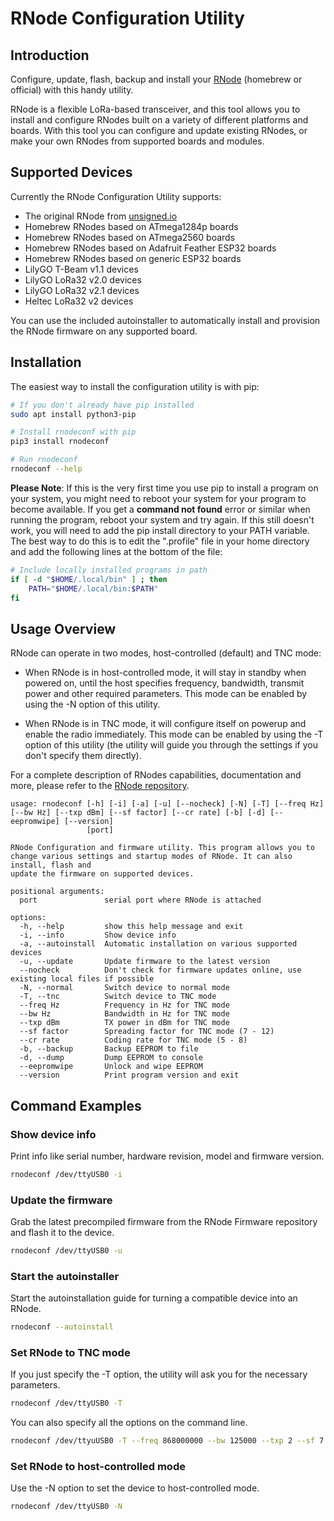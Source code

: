 # RNode Configuration Utility

## Introduction

Configure, update, flash, backup and install your [RNode](https://unsigned.io/projects/rnode/) (homebrew or official) with this handy utility.

RNode is a flexible LoRa-based transceiver, and this tool allows you to install and configure RNodes built on a variety of different platforms and boards. With this tool you can configure and update existing RNodes, or make your own RNodes from supported boards and modules.

## Supported Devices
Currently the RNode Configuration Utility supports:

- The original RNode from [unsigned.io](https://unsigned.io/)
- Homebrew RNodes based on ATmega1284p boards
- Homebrew RNodes based on ATmega2560 boards
- Homebrew RNodes based on Adafruit Feather ESP32 boards
- Homebrew RNodes based on generic ESP32 boards
- LilyGO T-Beam v1.1 devices
- LilyGO LoRa32 v2.0 devices
- LilyGO LoRa32 v2.1 devices
- Heltec LoRa32 v2 devices

You can use the included autoinstaller to automatically install and provision the RNode firmware on any supported board.

## Installation

The easiest way to install the configuration utility is with pip:

```sh
# If you don't already have pip installed
sudo apt install python3-pip

# Install rnodeconf with pip
pip3 install rnodeconf

# Run rnodeconf
rnodeconf --help
```

**Please Note**: If this is the very first time you use pip to install a program on your system, you might need to reboot your system for your program to become available. If you get a __command not found__ error or similar when running the program, reboot your system and try again. If this still doesn't work, you will need to add the pip install directory to your PATH variable. The best way to do this is to edit the ".profile" file in your home directory and add the following lines at the bottom of the file:

```sh
# Include locally installed programs in path
if [ -d "$HOME/.local/bin" ] ; then
    PATH="$HOME/.local/bin:$PATH"
fi
```

## Usage Overview

RNode can operate in two modes, host-controlled (default) and TNC mode:

- When RNode is in host-controlled mode, it will stay in standby when powered on, until the host specifies frequency, bandwidth, transmit power and other required parameters. This mode can be enabled by using the -N option of this utility.

- When RNode is in TNC mode, it will configure itself on powerup and enable the radio immediately. This mode can be enabled by using the -T option of this utility (the utility will guide you through the settings if you don't specify them directly).

For a complete description of RNodes capabilities, documentation and more, please refer to the [RNode repository](https://github.com/markqvist/RNode_Firmware).

```
usage: rnodeconf [-h] [-i] [-a] [-u] [--nocheck] [-N] [-T] [--freq Hz] [--bw Hz] [--txp dBm] [--sf factor] [--cr rate] [-b] [-d] [--eepromwipe] [--version]
                 [port]

RNode Configuration and firmware utility. This program allows you to change various settings and startup modes of RNode. It can also install, flash and
update the firmware on supported devices.

positional arguments:
  port               serial port where RNode is attached

options:
  -h, --help         show this help message and exit
  -i, --info         Show device info
  -a, --autoinstall  Automatic installation on various supported devices
  -u, --update       Update firmware to the latest version
  --nocheck          Don't check for firmware updates online, use existing local files if possible
  -N, --normal       Switch device to normal mode
  -T, --tnc          Switch device to TNC mode
  --freq Hz          Frequency in Hz for TNC mode
  --bw Hz            Bandwidth in Hz for TNC mode
  --txp dBm          TX power in dBm for TNC mode
  --sf factor        Spreading factor for TNC mode (7 - 12)
  --cr rate          Coding rate for TNC mode (5 - 8)
  -b, --backup       Backup EEPROM to file
  -d, --dump         Dump EEPROM to console
  --eepromwipe       Unlock and wipe EEPROM
  --version          Print program version and exit
```

## Command Examples

### Show device info

Print info like serial number, hardware revision, model and firmware version.

```sh
rnodeconf /dev/ttyUSB0 -i
```

### Update the firmware

Grab the latest precompiled firmware from the RNode Firmware repository and flash it to the device.

```sh
rnodeconf /dev/ttyUSB0 -u
```

### Start the autoinstaller

Start the autoinstallation guide for turning a compatible device into an RNode.

```sh
rnodeconf --autoinstall
```

### Set RNode to TNC mode

If you just specify the -T option, the utility will ask you for the necessary parameters.

```sh
rnodeconf /dev/ttyUSB0 -T
```

You can also specify all the options on the command line.

```sh
rnodeconf /dev/ttyuUSB0 -T --freq 868000000 --bw 125000 --txp 2 --sf 7 --cr 5
```

### Set RNode to host-controlled mode

Use the -N option to set the device to host-controlled mode.

```sh
rnodeconf /dev/ttyUSB0 -N
```
